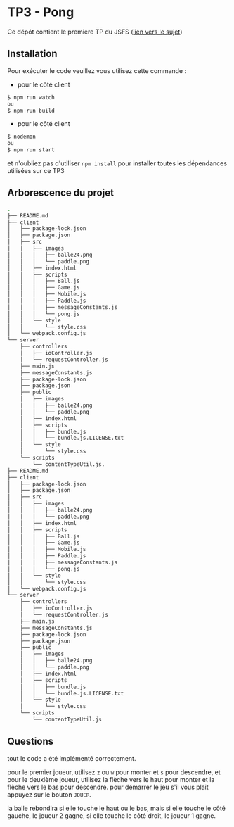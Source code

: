 # TP3 - Pong

Ce dépôt contient le premiere TP du JSFS ([lien vers le sujet](https://www.fil.univ-lille1.fr/~routier/enseignement/licence/jsfs/tdtp/pong.html))

## Installation

Pour exécuter le code veuillez vous utilisez cette commande :

- pour le côté client

```bash
$ npm run watch
ou
$ npm run build
```

- pour le côté client

```bash
$ nodemon
ou
$ npm run start
```

et n'oubliez pas d'utiliser `npm install` pour installer toutes les dépendances utilisées sur ce TP3

## Arborescence du projet

```bash
.
├── README.md
├── client
│   ├── package-lock.json
│   ├── package.json
│   ├── src
│   │   ├── images
│   │   │   ├── balle24.png
│   │   │   └── paddle.png
│   │   ├── index.html
│   │   ├── scripts
│   │   │   ├── Ball.js
│   │   │   ├── Game.js
│   │   │   ├── Mobile.js
│   │   │   ├── Paddle.js
│   │   │   ├── messageConstants.js
│   │   │   └── pong.js
│   │   └── style
│   │       └── style.css
│   └── webpack.config.js
└── server
    ├── controllers
    │   ├── ioController.js
    │   └── requestController.js
    ├── main.js
    ├── messageConstants.js
    ├── package-lock.json
    ├── package.json
    ├── public
    │   ├── images
    │   │   ├── balle24.png
    │   │   └── paddle.png
    │   ├── index.html
    │   ├── scripts
    │   │   ├── bundle.js
    │   │   └── bundle.js.LICENSE.txt
    │   └── style
    │       └── style.css
    └── scripts
        └── contentTypeUtil.js.
├── README.md
├── client
│   ├── package-lock.json
│   ├── package.json
│   ├── src
│   │   ├── images
│   │   │   ├── balle24.png
│   │   │   └── paddle.png
│   │   ├── index.html
│   │   ├── scripts
│   │   │   ├── Ball.js
│   │   │   ├── Game.js
│   │   │   ├── Mobile.js
│   │   │   ├── Paddle.js
│   │   │   ├── messageConstants.js
│   │   │   └── pong.js
│   │   └── style
│   │       └── style.css
│   └── webpack.config.js
└── server
    ├── controllers
    │   ├── ioController.js
    │   └── requestController.js
    ├── main.js
    ├── messageConstants.js
    ├── package-lock.json
    ├── package.json
    ├── public
    │   ├── images
    │   │   ├── balle24.png
    │   │   └── paddle.png
    │   ├── index.html
    │   ├── scripts
    │   │   ├── bundle.js
    │   │   └── bundle.js.LICENSE.txt
    │   └── style
    │       └── style.css
    └── scripts
        └── contentTypeUtil.js
```

## Questions

tout le code a été implémenté correctement.

pour le premier joueur, utilisez `z` ou `w` pour monter et `s` pour descendre, et pour le deuxième joueur, utilisez la flèche vers le haut pour monter et la flèche vers le bas pour descendre. pour démarrer le jeu s'il vous plait appuyez sur le bouton `JOUER`.

la balle rebondira si elle touche le haut ou le bas, mais si elle touche le côté gauche, le joueur 2 gagne, si elle touche le côté droit, le joueur 1 gagne.
